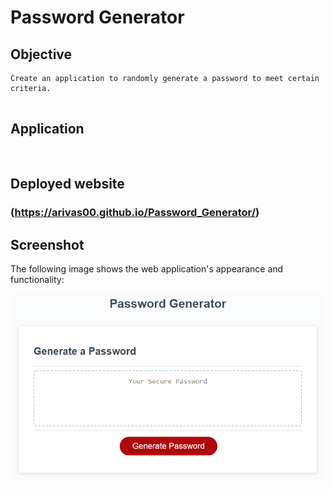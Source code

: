 # Password Generator

## Objective

```
Create an application to randomly generate a password to meet certain criteria.


```

## Application

```


```

## Deployed website 

### (https://arivas00.github.io/Password_Generator/)

## Screenshot

The following image shows the web application's appearance and functionality:

![password generator demo](./Assets/03-javascript-homework-demo.png)

